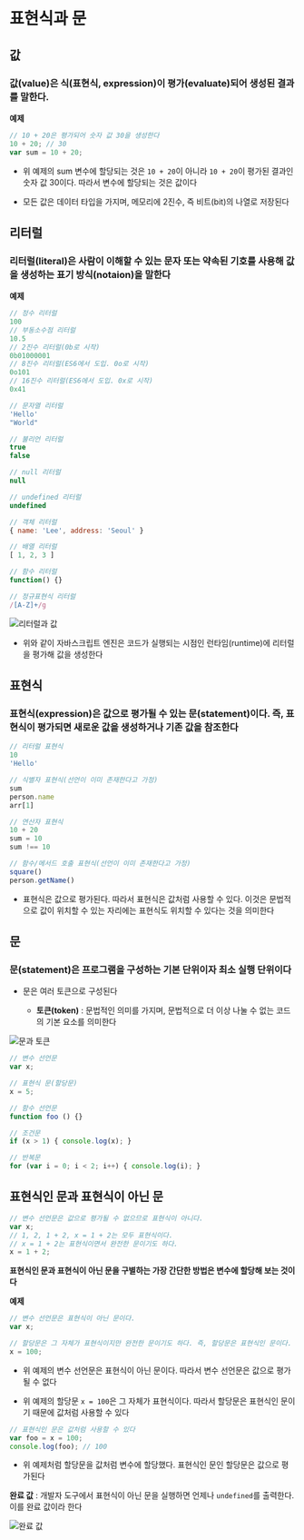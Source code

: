 # 표현식과 문

## 값

### 값(value)은 식(표현식, expression)이 평가(evaluate)되어 생성된 결과를 말한다.

**예제**

```js
// 10 + 20은 평가되어 숫자 값 30을 생성한다
10 + 20; // 30
var sum = 10 + 20;
```

- 위 예제의 sum 변수에 할당되는 것은 `10 + 20`이 아니라 `10 + 20`이 평가된 결과인 숫자 값 30이다. 따라서 변수에 할당되는 것은 값이다

- 모든 값은 데이터 타입을 가지며, 메모리에 2진수, 즉 비트(bit)의 나열로 저장된다

## 리터럴

### 리터럴(literal)은 사람이 이해할 수 있는 문자 또는 약속된 기호를 사용해 값을 생성하는 표기 방식(notaion)을 말한다

**예제**

```js
// 정수 리터럴
100
// 부동소수점 리터럴
10.5
// 2진수 리터럴(0b로 시작)
0b01000001
// 8진수 리터럴(ES6에서 도입. 0o로 시작)
0o101
// 16진수 리터럴(ES6에서 도입. 0x로 시작)
0x41

// 문자열 리터럴
'Hello'
"World"

// 불리언 리터럴
true
false

// null 리터럴
null

// undefined 리터럴
undefined

// 객체 리터럴
{ name: 'Lee', address: 'Seoul' }

// 배열 리터럴
[ 1, 2, 3 ]

// 함수 리터럴
function() {}

// 정규표현식 리터럴
/[A-Z]+/g
```

![리터럴과 값](https://user-images.githubusercontent.com/67866773/91010267-2b1d4500-e61d-11ea-978a-bb32faf3bf99.png)

- 위와 같이 자바스크립트 엔진은 코드가 실행되는 시점인 런타임(runtime)에 리터럴을 평가해 값을 생성한다

## 표현식

### 표현식(expression)은 값으로 평가될 수 있는 문(statement)이다. 즉, 표현식이 평가되면 새로운 값을 생성하거나 기존 값을 참조한다

```js
// 리터럴 표현식
10
'Hello'

// 식별자 표현식(선언이 이미 존재한다고 가정)
sum
person.name
arr[1]

// 연산자 표현식
10 + 20
sum = 10
sum !== 10

// 함수/메서드 호출 표현식(선언이 이미 존재한다고 가정)
square()
person.getName()
```

- 표현식은 값으로 평가된다. 따라서 표현식은 값처럼 사용할 수 있다. 이것은 문법적으로 값이 위치할 수 있는 자리에는 표현식도 위치할 수 있다는 것을 의미한다

## 문

### 문(statement)은 프로그램을 구성하는 기본 단위이자 최소 실행 단위이다

- 문은 여러 토큰으로 구성된다

  - **토큰(token)** : 문법적인 의미를 가지며, 문법적으로 더 이상 나눌 수 없는 코드의 기본 요소를 의미한다

![문과 토큰](https://user-images.githubusercontent.com/67866773/91011387-31142580-e61f-11ea-8794-8255c4abe324.png)

```js
// 변수 선언문
var x;

// 표현식 문(할당문)
x = 5;

// 함수 선언문
function foo () {}

// 조건문
if (x > 1) { console.log(x); }

// 반복문
for (var i = 0; i < 2; i++) { console.log(i); }
```

## 표현식인 문과 표현식이 아닌 문

```js
// 변수 선언문은 값으로 평가될 수 없으므로 표현식이 아니다.
var x;
// 1, 2, 1 + 2, x = 1 + 2는 모두 표현식이다.
// x = 1 + 2는 표현식이면서 완전한 문이기도 하다.
x = 1 + 2;
```

**표현식인 문과 표현식이 아닌 문을 구별하는 가장 간단한 방법은 변수에 할당해 보는 것이다**

**예제**

```js
// 변수 선언문은 표현식이 아닌 문이다.
var x;

// 할당문은 그 자체가 표현식이지만 완전한 문이기도 하다. 즉, 할당문은 표현식인 문이다.
x = 100;
```

- 위 예제의 변수 선언문은 표현식이 아닌 문이다. 따라서 변수 선언문은 값으로 평가될 수 없다

- 위 예제의 할당문 `x = 100`은 그 자체가 표현식이다. 따라서 할당문은 표현식인 문이기 때문에 값처럼 사용할 수 있다

```js
// 표현식인 문은 값처럼 사용할 수 있다
var foo = x = 100;
console.log(foo); // 100
```

- 위 예제처럼 할당문을 값처럼 변수에 할당했다. 표현식인 문인 할당문은 값으로 평가된다

**완료 값** : 개발자 도구에서 표현식이 아닌 문을 실행하면 언제나 `undefined`를 출력한다. 이를 완료 값이라 한다

![완료 값](https://user-images.githubusercontent.com/67866773/91011962-3887fe80-e620-11ea-8ee0-959f555a9411.png)